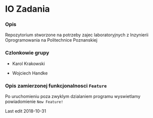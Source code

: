 # IO Zadania

### Opis

Repozytorium stworzone na potrzeby zajec laboratoryjnych z Inzynierii Oprogramowania na Politechnice Poznanskiej

### Czlonkowie grupy

- Karol Krakowski

- Wojciech Handke


### Opis zamierzonej funkcjonalnosci `Feature`

Po uruchomieniu poza zwyklym dzialaniem programu wyswietlamy powiadomienie `New Feature!`

Last edit 2018-10-31
